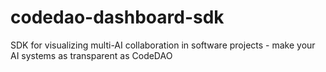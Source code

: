# codedao-dashboard-sdk
SDK for visualizing multi-AI collaboration in software projects - make your AI systems as transparent as CodeDAO
